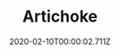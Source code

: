 ---
templateKey: blog-post
title: Artichoke
type: vegetable
description: The bud of a thistle plant. The spiny outer leaves conceal a fleshy, filling interior.
featuredpost: false
date: 2020-02-10T00:00:02.711Z
featuredimage: /img/Artichoke.png
sellPrice: 160
tags:
  - Summer
  - Fall
  - edible
  - vegetable
  - Artichoke Dip
  - Super Meal
---